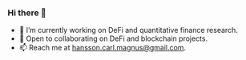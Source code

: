### Hi there 👋
- 🔭 I’m currently working on DeFi and quantitative finance research.
- 👯 Open to collaborating on DeFi and blockchain projects.
- 📫 Reach me at [hansson.carl.magnus@gmail.com](mailto:hansson.carl.magnus@gmail.com).

<!--
**HanssonMagnus/HanssonMagnus** is a ✨ _special_ ✨ repository because its `README.md` (this file) appears on your GitHub profile.

Here are some ideas to get you started:

- 🔭 I’m currently working on ...
- 🌱 I’m currently learning ...
- 👯 I’m looking to collaborate on ...
- 🤔 I’m looking for help with ...
- 💬 Ask me about ...
- 📫 How to reach me: ...
- 😄 Pronouns: ...
- ⚡ Fun fact: ...
-->

